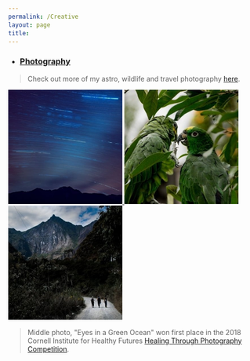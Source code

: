 ```yaml
---
permalink: /Creative
layout: page
title:
---
```


* ### [Photography](https://bshapirophoto.com)
    
>Check out more of my astro, wildlife and travel photography [here](https://bshapirophoto.com). 

<a href="https://bshapirophoto.com/astro" target="_blank">
    <img src="/Images/Astro.jpg" width="233" height="233" alt="Benjamin Shapiro's Astrophotography" />
</a>
<a href="https://bshapirophoto.com/wildlife" target="_blank">
    <img src="/Images/Wildlife.jpg" width="233" height="233" alt="Benjamin Shapiro's Wildlife Photography" />
</a>
<a href="https://bshapirophoto.com/travel" target="_blank">
    <img src="/Images/Travel.jpg" width="233" height="233" alt="Benjamin Shapiro's Travel Photography" />
</a>

>Middle photo, "Eyes in a Green Ocean" won first place in the 2018 Cornell Institute for Healthy Futures [Healing Through Photography Competition](https://ihf.cornell.edu/news-events/student-competitions/).
